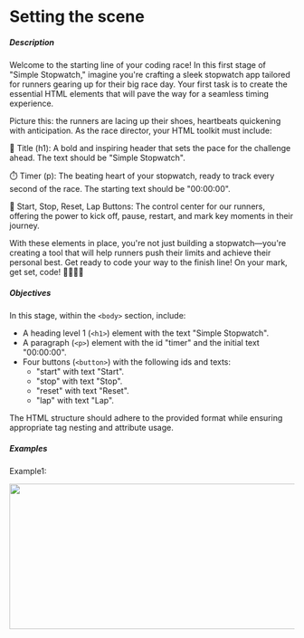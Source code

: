 # Setting the scene
<div class="step-text">
<h5 id="description">Description</h5>
<p>Welcome to the starting line of your coding race! In this first stage of "Simple Stopwatch," imagine you're crafting a sleek stopwatch app tailored for runners gearing up for their big race day. Your first task is to create the essential HTML elements that will pave the way for a seamless timing experience.</p>
<p>Picture this: the runners are lacing up their shoes, heartbeats quickening with anticipation. As the race director, your HTML toolkit must include:</p>
<p>🏁 Title (h1): A bold and inspiring header that sets the pace for the challenge ahead. The text should be "Simple Stopwatch".</p>
<p>⏱️ Timer (p): The beating heart of your stopwatch, ready to track every second of the race. The starting text should be "00:00:00".</p>
<p>🚀 Start, Stop, Reset, Lap Buttons: The control center for our runners, offering the power to kick off, pause, restart, and mark key moments in their journey.</p>
<p>With these elements in place, you're not just building a stopwatch—you're creating a tool that will help runners push their limits and achieve their personal best. Get ready to code your way to the finish line! On your mark, get set, code! 🏃🏽‍♂️💨</p>
<h5 id="objectives">Objectives</h5>
<p>In this stage, within the <code class="java">&lt;body&gt;</code> section, include:</p>
<ul>
<li>A heading level 1 (<code class="java">&lt;h1&gt;</code>) element with the text "Simple Stopwatch".</li>
<li>A paragraph (<code class="java">&lt;p&gt;</code>) element with the id "timer" and the initial text "00:00:00".</li>
<li>Four buttons (<code class="java">&lt;button&gt;</code>) with the following ids and texts:
    <ul>
<li>"start" with text "Start".</li>
<li>"stop" with text "Stop".</li>
<li>"reset" with text "Reset".</li>
<li>"lap" with text "Lap".</li>
</ul>
</li>
</ul>
<p>The HTML structure should adhere to the provided format while ensuring appropriate tag nesting and attribute usage.</p>
<h5 id="examples">Examples</h5>
<p>Example1:</p>
<p><picture><source media="(max-width: 480px)" srcset="https://ucarecdn.com/d2108b29-ddc6-4c10-95ef-8e0d07d0dd81/-/stretch/off/-/resize/480x/-/format/webp/ 1x,https://ucarecdn.com/d2108b29-ddc6-4c10-95ef-8e0d07d0dd81/-/stretch/off/-/resize/960x/-/format/webp/ 2x,https://ucarecdn.com/d2108b29-ddc6-4c10-95ef-8e0d07d0dd81/-/stretch/off/-/resize/1440x/-/format/webp/ 3x" type="image/webp"/><source media="(max-width: 800px)" srcset="https://ucarecdn.com/d2108b29-ddc6-4c10-95ef-8e0d07d0dd81/-/stretch/off/-/resize/800x/-/format/webp/ 1x,https://ucarecdn.com/d2108b29-ddc6-4c10-95ef-8e0d07d0dd81/-/stretch/off/-/resize/1600x/-/format/webp/ 2x,https://ucarecdn.com/d2108b29-ddc6-4c10-95ef-8e0d07d0dd81/-/stretch/off/-/resize/2400x/-/format/webp/ 3x" type="image/webp"/><source srcset="https://ucarecdn.com/d2108b29-ddc6-4c10-95ef-8e0d07d0dd81/-/stretch/off/-/resize/1100x/-/format/webp/ 1x,https://ucarecdn.com/d2108b29-ddc6-4c10-95ef-8e0d07d0dd81/-/stretch/off/-/resize/2200x/-/format/webp/ 2x,https://ucarecdn.com/d2108b29-ddc6-4c10-95ef-8e0d07d0dd81/-/stretch/off/-/resize/3000x/-/format/webp/ 3x" type="image/webp"/><img alt="" height="257" name="stage1.png" src="https://ucarecdn.com/d2108b29-ddc6-4c10-95ef-8e0d07d0dd81/" width="629"/></picture></p>

</div>
